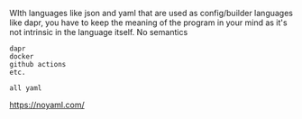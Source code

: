 WIth languages like json and yaml that are used as config/builder languages
like dapr, you have to keep the meaning of the program in your mind
as it's not intrinsic in the language itself.
No semantics

	dapr
	docker
	github actions
	etc.

	all yaml


https://noyaml.com/

